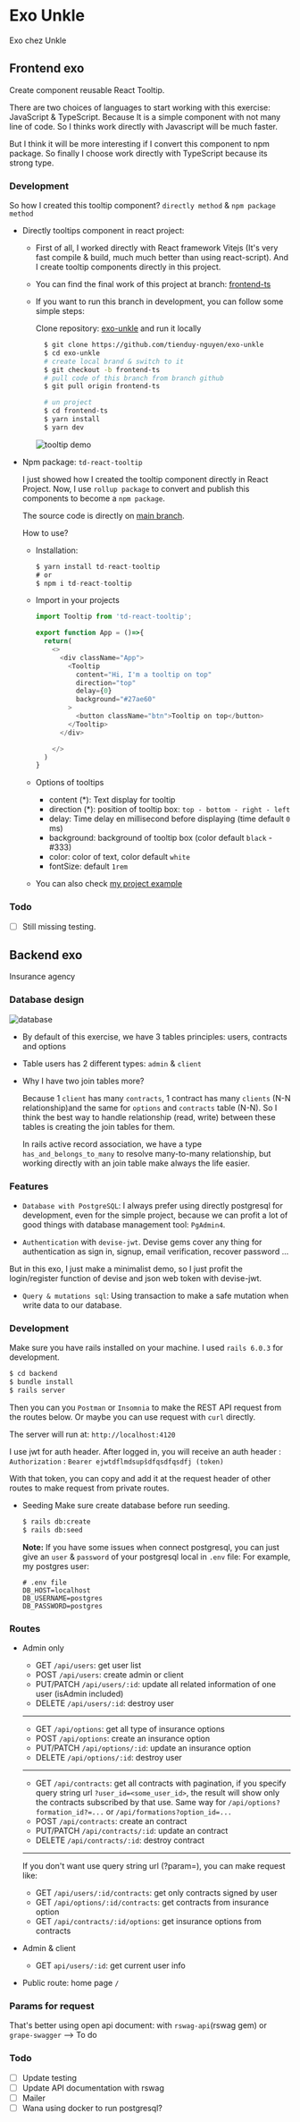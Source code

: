 # Exo Unkle

Exo chez Unkle


## Frontend exo

Create component reusable React Tooltip.

There are two choices of languages to start working with this exercise: JavaScript & TypeScript. Because It is a simple component with not many line of code. So I thinks work directly with Javascript will be much faster.

But I think it will be more interesting if I convert this component to npm package. So finally I choose work directly with TypeScript because its strong type.

### Development

So how I created this tooltip component? `directly method` & `npm package method`

- Directly tooltips component in react project:
  - First of all, I worked directly with React framework Vitejs (It's very fast compile & build, much much better than using react-script). And I create tooltip components directly in this project.
  - You can find the final work of this project at branch: [frontend-ts](https://github.com/tienduy-nguyen/exo-unkle)
  - If you want to run this branch in development, you can follow some simple steps:
  
    Clone repository:  [exo-unkle](https://github.com/tienduy-nguyen/exo-unkle) and run it locally

    ```bash
      $ git clone https://github.com/tienduy-nguyen/exo-unkle
      $ cd exo-unkle
      # create local brand & switch to it
      $ git checkout -b frontend-ts
      # pull code of this branch from branch github
      $ git pull origin frontend-ts

      # un project
      $ cd frontend-ts
      $ yarn install
      $ yarn dev
    ```
    ![tooltip demo](./tooltip.png)

- Npm package: `td-react-tooltip`
  
  I just showed how I created the tooltip component directly in React Project. Now, I use `rollup package` to convert and publish this components to become a `npm package`.

  The source code is directly on [main branch](https://github.com/tienduy-nguyen/exo-unkle). 

  How to use?
  
  - Installation: 
    ```ts
    $ yarn install td-react-tooltip
    # or
    $ npm i td-react-tooltip
    ```

  - Import in your projects
    ```ts
    import Tooltip from 'td-react-tooltip';

    export function App = ()=>{
      return(
        <>
          <div className="App">
            <Tooltip
              content="Hi, I'm a tooltip on top"
              direction="top"
              delay={0}
              background="#27ae60"
            >
              <button className="btn">Tooltip on top</button>
            </Tooltip>
          </div>

        </>
      )
    }
    ```

  - Options of tooltips
    - content (*): Text display for tooltip
    - direction (*): position of tooltip box: `top - bottom - right - left`
    - delay: Time delay en millisecond before displaying (time default `0` ms)
    - background: background of tooltip box (color default `black` - #333)
    - color: color of text, color default `white`
    - fontSize: default `1rem`

  - You can also check [my project example](https://github.com/tienduy-nguyen/exo-unkle/tree/main/npm-tooltip/example)

### Todo
- [ ] Still missing testing. 

## Backend exo

Insurance agency

### Database design
  ![database](database.png)

  - By default of this exercise, we have 3 tables principles: users, contracts and options
  - Table users has 2 different types: `admin` & `client`
  - Why I have two join tables more?

    Because 1 `client` has many `contracts`, 1 contract has many `clients` (N-N relationship)and the same for `options` and `contracts` table (N-N). So I think the best way to handle relationship (read, write) between these tables is creating the join tables for them.

    In rails active record association, we have a type `has_and_belongs_to_many` to resolve many-to-many relationship, but working directly with an join table make always the life easier. 

### Features

- `Database with PostgreSQL`: I always prefer using directly postgresql for development, even for the simple project, because we can profit a lot of good things with database management tool: `PgAdmin4`. 
  
- `Authentication` with `devise-jwt`. Devise gems cover any thing for authentication as sign in, signup, email verification, recover password ...

But in this exo, I just make a minimalist demo, so I just profit the login/register function of devise and json web token with devise-jwt.

- `Query & mutations sql`: Using transaction to make a safe mutation when write data to our database.

### Development

Make sure you have rails installed on your machine. I used `rails 6.0.3` for development.

```bash
$ cd backend
$ bundle install
$ rails server

```

Then you can you `Postman` or `Insomnia` to make the REST API request from the routes below. Or maybe  you can use request with `curl` directly.

The server will run at: `http://localhost:4120`

I use jwt for auth header. After logged in, you will receive an auth header : `Authorization` : `Bearer ejwtdflmdsupŝdfqsdfqsdfj (token)`

With that token, you can copy and add it at the request header of other routes to make request from private routes.

- Seeding 
  Make sure create database before run seeding.
  ```bash
  $ rails db:create
  $ rails db:seed
  ```
  **Note:** If you have some issues when connect postgresql, you can just give an `user` & `password` of your postgresql local in `.env` file:
  For example, my postgres user:

  ```
  # .env file
  DB_HOST=localhost
  DB_USERNAME=postgres
  DB_PASSWORD=postgres
  ``` 
### Routes

- Admin only
  - GET `/api/users`: get user list
  - POST `/api/users`: create admin or client
  - PUT/PATCH `/api/users/:id`: update all related information of one user (isAdmin included)
  - DELETE `/api/users/:id`: destroy user
  - -----------------
  - GET `/api/options`: get all type of insurance options
  - POST `/api/options`: create an insurance option
  - PUT/PATCH `/api/options/:id`: update an insurance option
  - DELETE `/api/options/:id`: destroy user
  - -----------------
  - GET `/api/contracts`: get all contracts with pagination, if you specify query string url `?user_id=<some_user_id>`, the result will show only the contracts subscribed by that use. Same way for `/api/options?formation_id?=...` or `/api/formations?option_id=...`
  - POST `/api/contracts`: create an contract
  - PUT/PATCH `/api/contracts/:id`: update an contract
  - DELETE `/api/contracts/:id`: destroy contract
  - ----
  If you don't want use query string url (?param=), you can make request like:
  - GET `/api/users/:id/contracts`: get only contracts signed by user
  - GET `/api/options/:id/contracts`: get contracts from insurance option
  - GET `/api/contracts/:id/options`: get insurance options from contracts

- Admin & client
  - GET `api/users/:id`: get current user info

- Public route: home page `/`

### Params for request

That's better using open api document: with `rswag-api`(rswag gem) or `grape-swagger`
--> To do
### Todo
- [ ] Update testing
- [ ] Update API documentation with rswag
- [ ] Mailer
- [ ] Wana using docker to run postgresql?